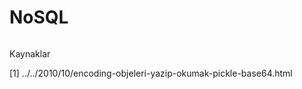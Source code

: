 # NoSQL

```python

```




Kaynaklar

[1] ../../2010/10/encoding-objeleri-yazip-okumak-pickle-base64.html